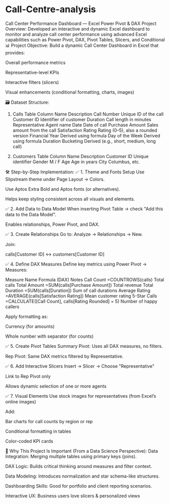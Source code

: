 # Call-Centre-analysis
Call Center Performance Dashboard — Excel Power Pivot &amp; DAX Project Overview: Developed an interactive and dynamic Excel dashboard to monitor and analyze call center performance using advanced Excel capabilities such as Power Pivot, DAX, Pivot Tables, Slicers, and Conditional
📊 Project Objective:
Build a dynamic Call Center Dashboard in Excel that provides:

Overall performance metrics

Representative-level KPIs

Interactive filters (slicers)

Visual enhancements (conditional formatting, charts, images)

🗃️ Dataset Structure:
1. Calls Table
Column Name	Description
Call Number	Unique ID of the call
Customer ID	Identifier of customer
Duration	Call length in minutes
Representative	Agent name
Date	Date of call
Purchase Amount	Sales amount from the call
Satisfaction Rating	Rating (0–5), also a rounded version
Financial Year	Derived using formula
Day of the Week	Derived using formula
Duration Bucketing	Derived (e.g., short, medium, long call)

2. Customers Table
Column Name	Description
Customer ID	Unique identifier
Gender	M / F
Age	Age in years
City	Columbus, etc.

🛠️ Step-by-Step Implementation:
✅ 1. Theme and Fonts Setup
Use Slipstream theme under Page Layout → Colors.

Use Aptos Extra Bold and Aptos fonts (or alternatives).

Helps keep styling consistent across all visuals and elements.

✅ 2. Add Data to Data Model
When inserting Pivot Table → check "Add this data to the Data Model".

Enables relationships, Power Pivot, and DAX.

✅ 3. Create Relationships
Go to: Analyze → Relationships → New.

Join:

calls[Customer ID] ↔ customers[Customer ID]

✅ 4. Define DAX Measures
Define key metrics using Power Pivot → Measures:

Measure Name	Formula (DAX)	Notes
Call Count	=COUNTROWS(calls)	Total calls
Total Amount	=SUM(calls[Purchase Amount])	Total revenue
Total Duration	=SUM(calls[Duration])	Sum of call durations
Average Rating	=AVERAGE(calls[Satisfaction Rating])	Mean customer rating
5-Star Calls	=CALCULATE([Call Count], calls[Rating Rounded] = 5)	Number of happy callers

Apply formatting as:

Currency (for amounts)

Whole number with separator (for counts)

✅ 5. Create Pivot Tables
Summary Pivot: Uses all DAX measures, no filters.

Rep Pivot: Same DAX metrics filtered by Representative.

✅ 6. Add Interactive Slicers
Insert → Slicer → Choose "Representative"

Link to Rep Pivot only

Allows dynamic selection of one or more agents

✅ 7. Visual Elements
Use stock images for representatives (from Excel’s online images)

Add:

Bar charts for call counts by region or rep

Conditional formatting in tables

Color-coded KPI cards

🧠 Why This Project Is Important (From a Data Science Perspective):
Data Integration: Merging multiple tables using primary keys (joins).

DAX Logic: Builds critical thinking around measures and filter context.

Data Modeling: Introduces normalization and star schema-like structures.

Dashboarding Skills: Good for portfolio and client reporting scenarios.

Interactive UX: Business users love slicers & personalized views
